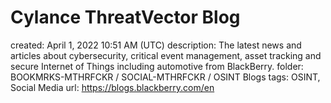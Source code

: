 # Cylance ThreatVector Blog

created: April 1, 2022 10:51 AM (UTC)
description: The latest news and articles about cybersecurity, critical event management, asset tracking and secure Internet of Things including automotive from BlackBerry.
folder: BOOKMRKS-MTHRFCKR / SOCIAL-MTHRFCKR / OSINT Blogs
tags: OSINT, Social Media
url: https://blogs.blackberry.com/en